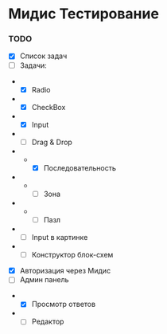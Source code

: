 # Мидис Тестирование

### TODO

- [X] Список задач
- [ ] Задачи:
- - [X] Radio
- - [X] CheckBox
- - [X] Input
- - [ ] Drag & Drop
- - - [X] Последовательность
- - - [ ] Зона
- - - [ ] Пазл
- - [ ] Input в картинке
- - [ ] Конструктор блок-схем
- [X] Авторизация через Мидис
- [ ] Админ панель
- - [X] Просмотр ответов
- - [ ] Редактор
